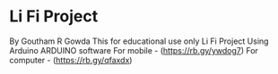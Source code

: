 # Li Fi Project
By Goutham R Gowda
This for educational use only
Li Fi Project Using Arduino 
ARDUINO software
For mobile - (https://rb.gy/ywdog7)
For computer - (https://rb.gy/qfaxdx)
